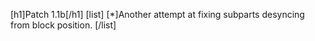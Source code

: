 [h1]Patch 1.1b[/h1]
[list]
[*]Another attempt at fixing subparts desyncing from block position.
[/list]
